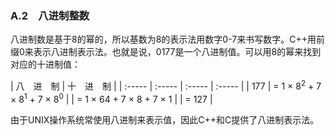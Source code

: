 ### A.2　八进制整数

八进制数是基于8的幂的，所以基数为8的表示法用数字0-7来书写数字。C++用前缀0来表示八进制表示法。也就是说，0177是一个八进制值。可以用8的幂来找到对应的十进制值：

| 八　进　制 | 十　进　制 |
| :-----  | :-----  | :-----  | :-----  |
| 177 | = 1 × 8<sup class="my_markdown">2</sup> + 7 × 8<sup>1</sup> + 7 × 8<sup>0</sup> |
| = 1 × 64 + 7 × 8 + 7 × 1 |
| = 127 |

由于UNIX操作系统常使用八进制来表示值，因此C++和C提供了八进制表示法。

